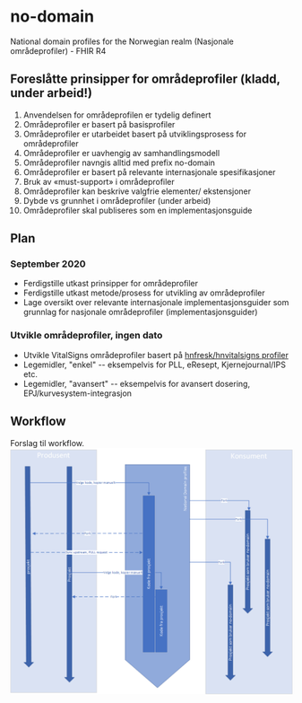 # no-domain
National domain profiles for the Norwegian realm (Nasjonale områdeprofiler) - FHIR R4

## Foreslåtte prinsipper for områdeprofiler (kladd, under arbeid!)

1. Anvendelsen for områdeprofilen er tydelig definert
2. Områdeprofiler er basert på basisprofiler
3. Områdeprofiler er utarbeidet basert på utviklingsprosess for områdeprofiler
4. Områdeprofiler er uavhengig av samhandlingsmodell
5. Områdeprofiler navngis alltid med prefix no-domain
6. Områdeprofiler er basert på relevante internasjonale spesifikasjoner
7. Bruk av «must-support» i områdeprofiler
8. Områdeprofiler kan beskrive valgfrie elementer/ ekstensjoner
9. Dybde vs grunnhet i områdeprofiler (under arbeid)
10. Områdeprofiler skal publiseres som en implementasjonsguide

## Plan

### September 2020

- Ferdigstille utkast prinsipper for områdeprofiler
- Ferdigstille utkast metode/prosess for utvikling av områdeprofiler
- Lage oversikt over relevante internasjonale implementasjonsguider som grunnlag for nasjonale områdeprofiler (implementasjonsguider)

### Utvikle områdeprofiler, ingen dato

- Utvikle VitalSigns områdeprofiler basert på [hnfresk/hnvitalsigns profiler](https://github.com/hn-fresk/hnvitalsigns/tree/master)
- Legemidler, "enkel" -- eksempelvis for PLL, eResept, Kjernejournal/IPS etc. 
- Legemidler, "avansert" -- eksempelvis for avansert dosering, EPJ/kurvesystem-integrasjon

## Workflow

Forslag til workflow.
![Workflow](images/workflow.png)
